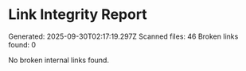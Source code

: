 # Link Integrity Report

Generated: 2025-09-30T02:17:19.297Z
Scanned files: 46
Broken links found: 0

No broken internal links found.
